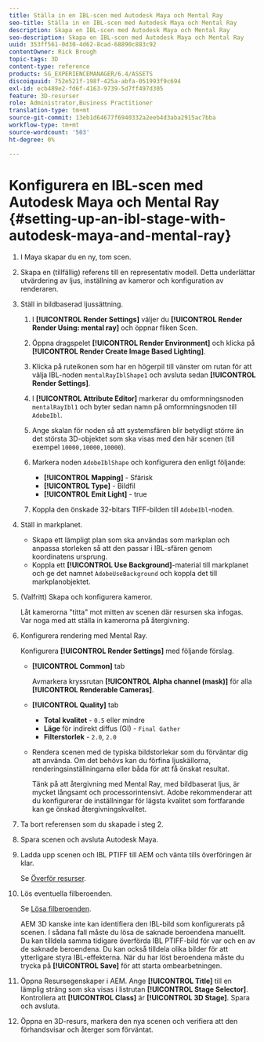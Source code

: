 ```yaml
---
title: Ställa in en IBL-scen med Autodesk Maya och Mental Ray
seo-title: Ställa in en IBL-scen med Autodesk Maya och Mental Ray
description: Skapa en IBL-scen med Autodesk Maya och Mental Ray
seo-description: Skapa en IBL-scen med Autodesk Maya och Mental Ray
uuid: 353ff561-0d30-4d62-8cad-68890c883c92
contentOwner: Rick Brough
topic-tags: 3D
content-type: reference
products: SG_EXPERIENCEMANAGER/6.4/ASSETS
discoiquuid: 752e521f-198f-425a-abfa-051993f9c694
exl-id: ecb489e2-fd6f-4163-9739-5d7ff497d305
feature: 3D-resurser
role: Administrator,Business Practitioner
translation-type: tm+mt
source-git-commit: 13eb1d64677f6940332a2eeb4d3aba2915ac7bba
workflow-type: tm+mt
source-wordcount: '503'
ht-degree: 0%

---
```


# Konfigurera en IBL-scen med Autodesk Maya och Mental Ray {#setting-up-an-ibl-stage-with-autodesk-maya-and-mental-ray}

1. I Maya skapar du en ny, tom scen.

1. Skapa en (tillfällig) referens till en representativ modell. Detta underlättar utvärdering av ljus, inställning av kameror och konfiguration av renderaren.
1. Ställ in bildbaserad ljussättning.

   1. I **[!UICONTROL Render Settings]** väljer du **[!UICONTROL Render Render Using: mental ray]** och öppnar fliken Scen.
   1. Öppna dragspelet **[!UICONTROL Render Environment]** och klicka på **[!UICONTROL Render Create Image Based Lighting]**.
   1. Klicka på ruteikonen som har en högerpil till vänster om rutan för att välja IBL-noden `mentalRayIblShape1` och avsluta sedan **[!UICONTROL Render Settings]**.
   1. I **[!UICONTROL Attribute Editor]** markerar du omformningsnoden `mentalRayIbl1` och byter sedan namn på omformningsnoden till `AdobeIbl`.
   1. Ange skalan för noden så att systemsfären blir betydligt större än det största 3D-objektet som ska visas med den här scenen (till exempel `10000,10000,10000`).
   1. Markera noden `AdobeIblShape` och konfigurera den enligt följande:

      * **[!UICONTROL Mapping]** - Sfärisk
      * **[!UICONTROL Type]** - Bildfil
      * **[!UICONTROL Emit Light]** - true
   1. Koppla den önskade 32-bitars TIFF-bilden till `AdobeIbl`-noden.


1. Ställ in markplanet.

   * Skapa ett lämpligt plan som ska användas som markplan och anpassa storleken så att den passar i IBL-sfären genom koordinatens ursprung.
   * Koppla ett **[!UICONTROL Use Background]**-material till markplanet och ge det namnet `AdobeUseBackground` och koppla det till markplanobjektet.

1. (Valfritt) Skapa och konfigurera kameror.

   Låt kamerorna &quot;titta&quot; mot mitten av scenen där resursen ska infogas. Var noga med att ställa in kamerorna på återgivning.

1. Konfigurera rendering med Mental Ray.

   Konfigurera **[!UICONTROL Render Settings]** med följande förslag.

   * **[!UICONTROL Common]** tab

      Avmarkera kryssrutan **[!UICONTROL Alpha channel (mask)]** för alla **[!UICONTROL Renderable Cameras]**.

   * **[!UICONTROL Quality]** tab

      * **Total kvalitet**  -  `0.5` eller mindre
      * **Läge**  för indirekt diffus (GI) -  `Final Gather`
      * **Filterstorlek** -  `2.0`,  `2.0`
   * Rendera scenen med de typiska bildstorlekar som du förväntar dig att använda. Om det behövs kan du förfina ljuskällorna, renderingsinställningarna eller båda för att få önskat resultat.

      Tänk på att återgivning med Mental Ray, med bildbaserat ljus, är mycket långsamt och processorintensivt. Adobe rekommenderar att du konfigurerar de inställningar för lägsta kvalitet som fortfarande kan ge önskad återgivningskvalitet.


1. Ta bort referensen som du skapade i steg 2.

1. Spara scenen och avsluta Autodesk Maya.

1. Ladda upp scenen och IBL PTIFF till AEM och vänta tills överföringen är klar.

   Se [Överför resurser](managing-assets-touch-ui.md#uploading-assets).

1. Lös eventuella filberoenden.

   Se [Lösa filberoenden](resolve-file-dependencies.md).

   AEM 3D kanske inte kan identifiera den IBL-bild som konfigurerats på scenen. I sådana fall måste du lösa de saknade beroendena manuellt. Du kan tilldela samma tidigare överförda IBL PTIFF-bild för var och en av de saknade beroendena. Du kan också tilldela olika bilder för att ytterligare styra IBL-effekterna. När du har löst beroendena måste du trycka på **[!UICONTROL Save]** för att starta ombearbetningen.

1. Öppna Resursegenskaper i AEM. Ange **[!UICONTROL Title]** till en lämplig sträng som ska visas i listrutan **[!UICONTROL Stage Selector]**. Kontrollera att **[!UICONTROL Class]** är **[!UICONTROL 3D Stage]**. Spara och avsluta.

1. Öppna en 3D-resurs, markera den nya scenen och verifiera att den förhandsvisar och återger som förväntat.
